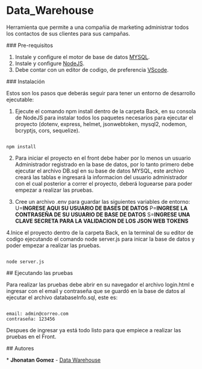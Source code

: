 # Data_Warehouse

Herramienta que permite a una compañia de marketing administrar todos los contactos de sus clientes para sus campañas.

### Pre-requisitos

1. Instale y configure el motor de base de datos [MYSQL](https://www.mysql.com/downloads/).
2. Instale y configure [NodeJS](https://nodejs.org/es/).
3. Debe contar con un editor de codigo, de preferencia [VScode](https://code.visualstudio.com/).

### Instalación

Estos son los pasos que deberás seguir para tener un entorno de desarrollo ejecutable:

1. Ejecute el comando npm install dentro de la carpeta Back, en su consola de NodeJS para instalar todos los paquetes necesarios para ejecutar el proyecto (dotenv, express, helmet, jsonwebtoken, mysql2, nodemon, bcryptjs, cors, sequelize).

```

npm install

```

2. Para iniciar el proyecto en el front debe haber por lo menos un usuario Administrador registrado en la base de datos, por lo tanto primero debe ejecutar el archivo DB.sql en su base de datos MYSQL, este archivo creará las tablas e ingresará la informacion del usuario administrador con el cual posterior a correr el proyecto, deberá loguearse para poder empezar a realizar las pruebas.

3. Cree un archivo .env para guardar las siguientes variables de entorno:
   U=**INGRESE AQUI SU USUARIO DE BASES DE DATOS**
   P=**INGRESE LA CONTRASEÑA DE SU USUARIO DE BASE DE DATOS**
   S=**INGRESE UNA CLAVE SECRETA PARA LA VALIDACION DE LOS JSON WEB TOKENS**

4.Inice el proyecto dentro de la carpeta Back, en la terminal de su editor de codigo ejecutando el comando node server.js para inicar la base de datos y poder empezar a realizar las pruebas.

```

node server.js

```

## Ejecutando las pruebas

Para realizar las pruebas debe abrir en su navegador el archivo login.html e ingresar con el email y contraseña que se guardó en la base de datos al ejecutar el archivo databaseInfo.sql, este es:

```

email: admin@correo.com
contraseña: 123456

```

Despues de ingresar ya está todo listo para que empiece a realizar las pruebas en el Front.

## Autores

\* **Jhonatan Gomez** - [Data Warehouse](https://github.com/Jhota18/Data_Warehouse)
